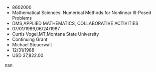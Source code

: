 
* 8602000
* Mathematical Sciences: Numerical Methods for Nonlinear Ill-Posed Problems
* DMS,APPLIED MATHEMATICS, COLLABORATIVE ACTIVITIES
* 07/01/1986,06/24/1987
* Curtis Vogel,MT,Montana State University
* Continuing Grant
* Michael Steuerwalt
* 12/31/1988
* USD 37,822.00

nan
